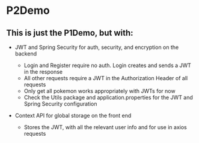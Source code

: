 # P2Demo

## This is just the P1Demo, but with:

- JWT and Spring Security for auth, security, and encryption on the backend
  - Login and Register require no auth. Login creates and sends a JWT in the response
  - All other requests require a JWT in the Authorization Header of all requests
  - Only get all pokemon works appropriately with JWTs for now
  - Check the Utils package and application.properties for the JWT and Spring Security configuration
    
- Context API for global storage on the front end
  - Stores the JWT, with all the relevant user info and for use in axios requests   
